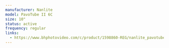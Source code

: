 ```yaml
---
manufacturer: Nanlite
model: PavoTube II 6C
size: 10"
status: active
frequency: regular
links:
  - https://www.bhphotovideo.com/c/product/1598860-REG/nanlite_pavotube_6c_10_rgbww.html
---
```

